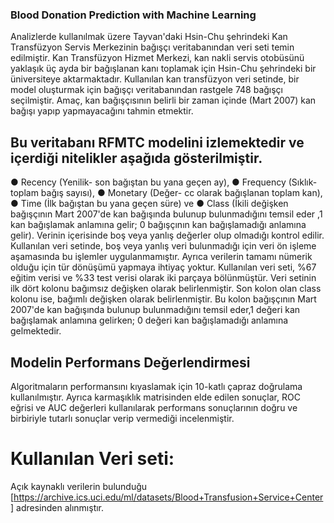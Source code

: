 ### Blood Donation Prediction with Machine Learning

Analizlerde kullanılmak üzere Tayvan'daki Hsin-Chu şehrindeki Kan Transfüzyon Servis Merkezinin bağışçı veritabanından veri seti temin edilmiştir. 
Kan Transfüzyon Hizmet Merkezi, kan nakli servis otobüsünü yaklaşık üç ayda bir bağışlanan kanı toplamak için Hsin-Chu şehrindeki bir üniversiteye aktarmaktadır.
Kullanılan kan transfüzyon veri setinde, bir model oluşturmak için bağışçı veritabanından rastgele 748 bağışçı seçilmiştir. 
Amaç, kan bağışçısının belirli bir zaman içinde (Mart 2007) kan bağışı yapıp yapmayacağını tahmin etmektir.
## Bu veritabanı RFMTC modelini izlemektedir ve içerdiği nitelikler aşağıda gösterilmiştir.
●	Recency (Yenilik- son bağıştan bu yana geçen ay),
●	Frequency (Sıklık- toplam bağış sayısı),
●	Monetary (Değer- cc olarak bağışlanan toplam kan),
●	Time (İlk bağıştan bu yana geçen süre) ve
●	Class (İkili değişken bağışçının Mart 2007'de kan bağışında bulunup bulunmadığını temsil eder ,1 kan bağışlamak anlamına gelir; 0 bağışçının kan bağışlamadığı anlamına gelir).
Verinin içerisinde boş veya yanlış değerler olup olmadığı kontrol edilir. 
Kullanılan veri setinde, boş veya yanlış veri bulunmadığı için veri ön işleme aşamasında bu işlemler uygulanmamıştır. 
Ayrıca verilerin tamamı nümerik olduğu için tür dönüşümü yapmaya ihtiyaç yoktur.
Kullanılan veri seti, %67 eğitim verisi ve %33 test verisi olarak iki parçaya bölünmüştür. Veri setinin ilk dört kolonu bağımsız değişken olarak belirlenmiştir.
Son kolon olan class kolonu ise, bağımlı değişken olarak belirlenmiştir. 
Bu kolon bağışçının Mart 2007'de kan bağışında bulunup bulunmadığını temsil eder,1 değeri kan bağışlamak anlamına gelirken; 0 değeri kan bağışlamadığı anlamına gelmektedir.
## Modelin Performans Değerlendirmesi
Algoritmaların performansını kıyaslamak için 10-katlı çapraz doğrulama kullanılmıştır. 
Ayrıca karmaşıklık matrisinden elde edilen sonuçlar, ROC eğrisi ve AUC değerleri kullanılarak performans sonuçlarının doğru ve birbiriyle tutarlı sonuçlar verip vermediği incelenmiştir.
# Kullanılan Veri seti:
Açık kaynaklı verilerin bulunduğu [https://archive.ics.uci.edu/ml/datasets/Blood+Transfusion+Service+Center] adresinden alınmıştır.
